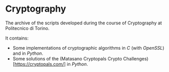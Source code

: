 # Cryptography

The archive of the scripts developed during the course of Cryptography at Politecnico di Torino.

It contains:

- Some implementations of cryptographic algorithms in _C_ (with _OpenSSL_) and in _Python_.
- Some solutions of the (Matasano Cryptopals Crypto Challenges)[https://cryptopals.com/] in _Python_.
